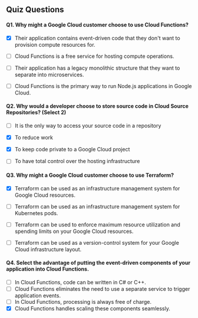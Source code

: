 ## Quiz Questions

#### Q1. Why might a Google Cloud customer choose to use Cloud Functions?

- [x] Their application contains event-driven code that they don't want to provision compute resources for.
- [ ] Cloud Functions is a free service for hosting compute operations.
- [ ] Their application has a legacy monolithic structure that they want to separate into microservices.
- [ ] Cloud Functions is the primary way to run Node.js applications in Google Cloud.


#### Q2. Why would a developer choose to store source code in Cloud Source Repositories? (Select 2)

- [ ] It is the only way to access your source code in a repository
- [x] To reduce work
- [x] To keep code private to a Google Cloud project
- [ ] To have total control over the hosting infrastructure


#### Q3. Why might a Google Cloud customer choose to use Terraform?

- [x] Terraform can be used as an infrastructure management system for Google Cloud resources.
- [ ] Terraform can be used as an infrastructure management system for Kubernetes pods.
- [ ] Terraform can be used to enforce maximum resource utilization and spending limits on your Google Cloud resources.
- [ ] Terraform can be used as a version-control system for your Google Cloud infrastructure layout.


#### Q4. Select the advantage of putting the event-driven components of your application into Cloud Functions.

- [ ] In Cloud Functions, code can be written in C# or C++.
- [ ] Cloud Functions eliminates the need to use a separate service to trigger application events.
- [ ] In Cloud Functions, processing is always free of charge.
- [x] Cloud Functions handles scaling these components seamlessly.
